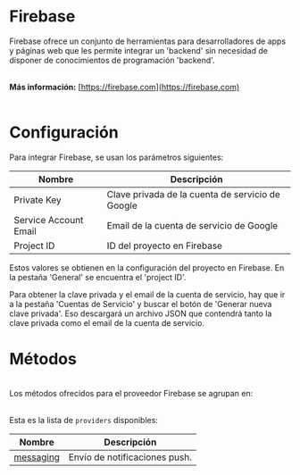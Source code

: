# Firebase
Firebase ofrece un conjunto de herramientas para desarrolladores de apps y páginas web que les permite integrar un 'backend' sin necesidad de disponer de conocimientos de programación 'backend'.
<br>
<br>

**Más información:**
[https://firebase.com](https://firebase.com)
<br>
<br>


# Configuración
Para integrar Firebase, se usan los parámetros siguientes:
  
  
| Nombre | Descripción |
| ------------- | ------------- |
| Private Key | Clave privada de la cuenta de servicio de Google |
| Service Account Email | Email de la cuenta de servicio de Google |
| Project ID | ID del proyecto en Firebase |
  

Estos valores se obtienen en la configuración del proyecto en Firebase. En la pestaña 'General' se encuentra el 'project ID'.
  
Para obtener la clave privada y el email de la cuenta de servicio, hay que ir a la pestaña 'Cuentas de Servicio' y buscar el botón de 'Generar nueva clave privada'. Eso descargará un archivo JSON que contendrá tanto la clave privada como el email de la cuenta de servicio.
  


# Métodos
<br>
Los métodos ofrecidos para el proveedor Firebase se agrupan en:

<br>
<br>
  
Esta es la lista de `providers` disponibles:
<br>
  
| Nombre  | Descripción |
| ------------- | ------------- |
| [messaging](messaging) | Envío de notificaciones push. |